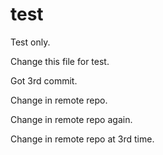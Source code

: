 # test
Test only.

Change this file for test.

Got 3rd commit.

Change in remote repo.

Change in remote repo again.

Change in remote repo at 3rd time.
